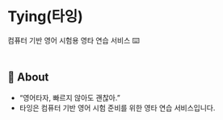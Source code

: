Tying(타잉)
=============
컴퓨터 기반 영어 시험용 영타 연습 서비스 ⌨️
<br><br>

## 💭 About
- “영어타자, 빠르지 않아도 괜찮아.”
- 타잉은 컴퓨터 기반 영어 시험 준비를 위한 영타 연습 서비스입니다.
